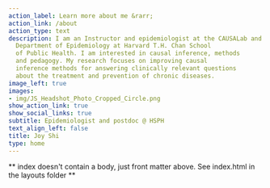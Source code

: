 ```yaml
---
action_label: Learn more about me &rarr;
action_link: /about
action_type: text
description: I am an Instructor and epidemiologist at the CAUSALab and 
  Department of Epidemiology at Harvard T.H. Chan School
  of Public Health. I am interested in causal inference, methods
  and pedagogy. My research focuses on improving causal
  inference methods for answering clinically relevant questions
  about the treatment and prevention of chronic diseases.
image_left: true
images:
- img/JS_Headshot_Photo_Cropped_Circle.png
show_action_link: true
show_social_links: true
subtitle: Epidemiologist and postdoc @ HSPH
text_align_left: false
title: Joy Shi
type: home
---
```


** index doesn't contain a body, just front matter above.
See index.html in the layouts folder **
